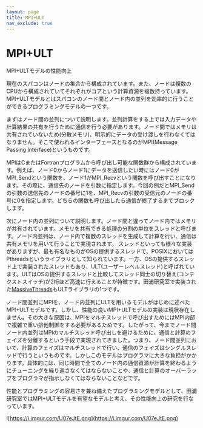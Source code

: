 ```yaml
---
layout: page
title: MPI+ULT
nav_exclude: true
---
```


# MPI+ULT

MPI+ULTモデルの性能向上

現在のスパコンはノードの集合から構成されています。また、ノードは複数のCPUから構成されていてそれぞれがコアという計算資源を複数持っています。MPI+ULTモデルとはスパコンのノード間とノード内の並列を効率的に行うことができるプログラミングモデルの一つです。

まずはノード間の並列について説明します。並列計算をする上では入力データや計算結果の共有を行うために通信を行う必要があります。ノード間ではメモリは共有されていないため(分散メモリ)、明示的にデータの受け渡しを行わなくてはなりません。そこで使われるインターフェースとなるのがMPI(Message
Passing Interface)というものです。

MPIはCまたはFortranプログラムから呼び出し可能な関数群から構成されています。例えば、ノード0からノード1にデータを送信したい時にはノード0がMPI_Sendという関数を、ノード1がMPI_Recvという関数を呼び出すことになります。その際に、通信先のノードを引数に指定します。今回の例だとMPI_Sendの引数の送信先のノードの番号に1を、MPI_Recvの引数の受信元のノードの番号に0を指定します。どちらの関数も呼び出したら通信が終了するまでブロックします。

次にノード内の並列について説明します。ノード間と違ってノード内ではメモリが共有されています。メモリを共有できる処理の分割の単位をスレッドと呼びます。ノード内並列は、ノード内で複数のスレッドを生成して計算を行い、通信は共有メモリを用いて行うことで実現されます。
スレッドといっても様々な実装がありますが、最も有名なものがOSの提供するスレッドで、POSIXにおいてはPthreadsというライブラリとして知られています。一方、OSの提供するスレッド上で実装されたスレッドもあり、ULT(ユーザーレベルスレッド)と呼ばれています。ULTはOSの提供するスレッドと比較してスレッド同士の切り替え(コンテクストスイッチ)が2桁ほど高速に行えることが特徴です。田浦研究室で実装された[MassiveThreads](massivethreads)もULTライブラリの1つです。

ノード間並列にMPIを、ノード内並列にULTを用いるモデルがはじめに述べたMPI+ULTモデルです。しかし、性能の良いMPI+ULTモデルの実装は現状存在しません。その大きな原因は、MPIをマルチスレッドで呼び出すためにはMPI内部で複雑で重い排他制御をする必要があるためです。したがって、今までノード間ノード内並列はMPIのマルチスレッド呼び出しを避けるために、通信と計算のフェイズを分離するという手段で実現されてきました。つまり、ノード間並列において、計算のフェイズはマルチスレッドで行い、通信のフェイズはシングルスレッドで行うというものです。しかしこのモデルはプログラマに大きな負担がかかります。具体的には、同じ時間で全てのノード内の通信資源が計算を終わるようにチューニングを繰り返さなくてはならないことや、通信と計算のオーバーラップをプログラマが指示しなくてはならないことなどです。

性能とプログラミングの容易さを兼ね備えたプログラミングモデルとして、田浦研究室ではMPI+ULTモデルを有望なモデルと考え、その性能向上の研究を行なっています。

![https://i.imgur.com/U07eJtE.png](https://i.imgur.com/U07eJtE.png)

